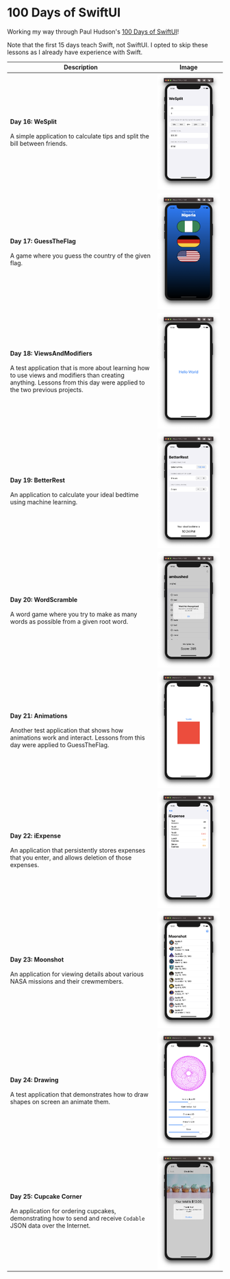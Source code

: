 # 100 Days of SwiftUI

Working my way through Paul Hudson's [100 Days of SwiftUI](https://www.hackingwithswift.com/100/swiftui)!

Note that the first 15 days teach Swift, not SwiftUI. I opted to skip these lessons as I already have experience with Swift.

| Description | Image |
| ------------- | ------------- |
| **Day 16: WeSplit**<br><br> A simple application to calculate tips and split the bill between friends. | ![WeSplit](Assets/WeSplit.png) |
| **Day 17: GuessTheFlag**<br><br> A game where you guess the country of the given flag. | ![WeSplit](Assets/GuessTheFlag.png) |
| **Day 18: ViewsAndModifiers**<br><br> A test application that is more about learning how to use views and modifiers than creating anything. Lessons from this day were applied to the two previous projects. | ![WeSplit](Assets/ViewsAndModifiers.png) |
| **Day 19: BetterRest**<br><br> An application to calculate your ideal bedtime using machine learning. | ![WeSplit](Assets/BetterRest.png) |
| **Day 20: WordScramble**<br><br> A word game where you try to make as many words as possible from a given root word. | ![WordScramble](Assets/WordScramble.png) |
| **Day 21: Animations**<br><br> Another test application that shows how animations work and interact. Lessons from this day were applied to GuessTheFlag. | ![Animations](Assets/Animations.png) |
| **Day 22: iExpense**<br><br> An application that persistently stores expenses that you enter, and allows deletion of those expenses. | ![iExpense](Assets/iExpense.png) |
| **Day 23: Moonshot**<br><br> An application for viewing details about various NASA missions and their crewmembers. | ![Moonshot](Assets/Moonshot.png) |
| **Day 24: Drawing**<br><br> A test application that demonstrates how to draw shapes on screen an animate them. | ![Drawing](Assets/Drawing.png) |
| **Day 25: Cupcake Corner**<br><br> An application for ordering cupcakes, demonstrating how to send and receive `Codable` JSON data over the Internet. | ![Cupcake Corner](Assets/CupcakeCorner.png) |
